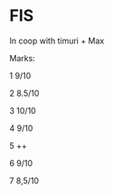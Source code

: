 # FIS

In coop with timuri + Max

Marks:

1 9/10

2 8.5/10

3 10/10

4 9/10

5 ++

6 9/10

7 8,5/10

